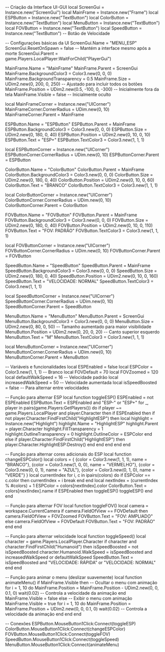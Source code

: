 -- Criação da Interface UI-GUI
local ScreenGui = Instance.new("ScreenGui")
local MainFrame = Instance.new("Frame")
local ESPButton = Instance.new("TextButton")
local ColorButton = Instance.new("TextButton")
local MenuButton = Instance.new("TextButton")
local FOVButton = Instance.new("TextButton")
local SpeedButton = Instance.new("TextButton") -- Botão de Velocidade

-- Configurações básicas da UI
ScreenGui.Name = "MENU_ESP"
ScreenGui.ResetOnSpawn = false -- Mantém a interface mesmo após a morte
ScreenGui.Parent = game.Players.LocalPlayer:WaitForChild("PlayerGui")

MainFrame.Name = "MainFrame"
MainFrame.Parent = ScreenGui
MainFrame.BackgroundColor3 = Color3.new(0, 0, 0)
MainFrame.BackgroundTransparency = 0.5
MainFrame.Size = UDim2.new(0, 200, 0, 250) -- Ajustado para incluir todos os botões
MainFrame.Position = UDim2.new(0.5, -100, 0, -300) -- Inicialmente fora da tela
MainFrame.Visible = false -- Inicialmente oculto

local MainFrameCorner = Instance.new("UICorner")
MainFrameCorner.CornerRadius = UDim.new(0, 10)
MainFrameCorner.Parent = MainFrame

ESPButton.Name = "ESPButton"
ESPButton.Parent = MainFrame
ESPButton.BackgroundColor3 = Color3.new(0, 0, 0)
ESPButton.Size = UDim2.new(0, 180, 0, 40)
ESPButton.Position = UDim2.new(0, 10, 0, 10)
ESPButton.Text = "ESP+"
ESPButton.TextColor3 = Color3.new(1, 1, 1)

local ESPButtonCorner = Instance.new("UICorner")
ESPButtonCorner.CornerRadius = UDim.new(0, 10)
ESPButtonCorner.Parent = ESPButton

ColorButton.Name = "ColorButton"
ColorButton.Parent = MainFrame
ColorButton.BackgroundColor3 = Color3.new(0, 0, 0)
ColorButton.Size = UDim2.new(0, 180, 0, 40)
ColorButton.Position = UDim2.new(0, 10, 0, 60)
ColorButton.Text = "BRANCO"
ColorButton.TextColor3 = Color3.new(1, 1, 1)

local ColorButtonCorner = Instance.new("UICorner")
ColorButtonCorner.CornerRadius = UDim.new(0, 10)
ColorButtonCorner.Parent = ColorButton

FOVButton.Name = "FOVButton"
FOVButton.Parent = MainFrame
FOVButton.BackgroundColor3 = Color3.new(0, 0, 0)
FOVButton.Size = UDim2.new(0, 180, 0, 40)
FOVButton.Position = UDim2.new(0, 10, 0, 110)
FOVButton.Text = "FOV: PADRÃO"
FOVButton.TextColor3 = Color3.new(1, 1, 1)

local FOVButtonCorner = Instance.new("UICorner")
FOVButtonCorner.CornerRadius = UDim.new(0, 10)
FOVButtonCorner.Parent = FOVButton

SpeedButton.Name = "SpeedButton"
SpeedButton.Parent = MainFrame
SpeedButton.BackgroundColor3 = Color3.new(0, 0, 0)
SpeedButton.Size = UDim2.new(0, 180, 0, 40)
SpeedButton.Position = UDim2.new(0, 10, 0, 160)
SpeedButton.Text = "VELOCIDADE: NORMAL"
SpeedButton.TextColor3 = Color3.new(1, 1, 1)

local SpeedButtonCorner = Instance.new("UICorner")
SpeedButtonCorner.CornerRadius = UDim.new(0, 10)
SpeedButtonCorner.Parent = SpeedButton

MenuButton.Name = "MenuButton"
MenuButton.Parent = ScreenGui
MenuButton.BackgroundColor3 = Color3.new(0, 0, 0)
MenuButton.Size = UDim2.new(0, 80, 0, 50) -- Tamanho aumentado para maior visibilidade
MenuButton.Position = UDim2.new(0, 20, 0, 20) -- Canto superior esquerdo
MenuButton.Text = "M"
MenuButton.TextColor3 = Color3.new(1, 1, 1)

local MenuButtonCorner = Instance.new("UICorner")
MenuButtonCorner.CornerRadius = UDim.new(0, 10)
MenuButtonCorner.Parent = MenuButton

-- Variáveis e funcionalidades
local ESPEnabled = false
local ESPColor = Color3.new(1, 1, 1) -- Branco
local FOVDefault = 70
local FOVZoomed = 120
local defaultWalkSpeed = 16 -- Velocidade padrão
local increasedWalkSpeed = 50 -- Velocidade aumentada
local isSpeedBoosted = false -- Para alternar entre velocidades

-- Função para alternar ESP
local function toggleESP()
    ESPEnabled = not ESPEnabled
    ESPButton.Text = ESPEnabled and "ESP-" or "ESP+"
    for _, player in pairs(game.Players:GetPlayers()) do
        if player ~= game.Players.LocalPlayer and player.Character then
            if ESPEnabled then
                if not player.Character:FindFirstChild("HighlightESP") then
                    local highlight = Instance.new("Highlight")
                    highlight.Name = "HighlightESP"
                    highlight.Parent = player.Character
                    highlight.FillTransparency = 1
                    highlight.OutlineTransparency = 0
                    highlight.OutlineColor = ESPColor
                end
            else
                if player.Character:FindFirstChild("HighlightESP") then
                    player.Character.HighlightESP:Destroy()
                end
            end
        end
    end
end

-- Função para alternar cores adicionais do ESP
local function changeESPColor()
    local colors = {
        {color = Color3.new(1, 1, 1), name = "BRANCO"},
        {color = Color3.new(1, 0, 0), name = "VERMELHO"},
        {color = Color3.new(0, 0, 1), name = "AZUL"},
        {color = Color3.new(0, 1, 0), name = "VERDE"}
    }
    local currentIndex
    for i, c in ipairs(colors) do
        if ESPColor == c.color then
            currentIndex = i
            break
        end
    end
    local nextIndex = (currentIndex % #colors) + 1
    ESPColor = colors[nextIndex].color
    ColorButton.Text = colors[nextIndex].name
    if ESPEnabled then
        toggleESP()
        toggleESP()
    end
end

-- Função para alternar FOV
local function toggleFOV()
    local camera = workspace.CurrentCamera
    if camera.FieldOfView == FOVDefault then
        camera.FieldOfView = FOVZoomed
        FOVButton.Text = "FOV: AMPLIADO"
    else
        camera.FieldOfView = FOVDefault
        FOVButton.Text = "FOV: PADRÃO"
    end
end

-- Função para alternar velocidade
local function toggleSpeed()
    local character = game.Players.LocalPlayer.Character
    if character and character:FindFirstChild("Humanoid") then
        isSpeedBoosted = not isSpeedBoosted
        character.Humanoid.WalkSpeed = isSpeedBoosted and increasedWalkSpeed or defaultWalkSpeed
        SpeedButton.Text = isSpeedBoosted and "VELOCIDADE: RÁPIDA" or "VELOCIDADE: NORMAL"
    end
end

-- Função para animar o menu (deslizar suavemente)
local function animateMenu()
    if MainFrame.Visible then
        -- Ocultar o menu com animação
        for i = 1, 10 do
            MainFrame.Position = MainFrame.Position - UDim2.new(0, 0, 0.1, 0)
            wait(0.02) -- Controla a velocidade da animação
        end
        MainFrame.Visible = false
    else
        -- Exibir o menu com animação
        MainFrame.Visible = true
        for i = 1, 10 do
            MainFrame.Position = MainFrame.Position + UDim2.new(0, 0, 0.1, 0)
            wait(0.02) -- Controla a velocidade da animação
        end
    end
end

-- Conexões
ESPButton.MouseButton1Click:Connect(toggleESP)
ColorButton.MouseButton1Click:Connect(changeESPColor)
FOVButton.MouseButton1Click:Connect(toggleFOV)
SpeedButton.MouseButton1Click:Connect(toggleSpeed)
MenuButton.MouseButton1Click:Connect(animateMenu)
